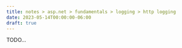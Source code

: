 ```yaml
---
title: notes > asp.net > fundamentals > logging > http logging
date: 2023-05-14T00:00:00-06:00
draft: true
---
```


TODO...

